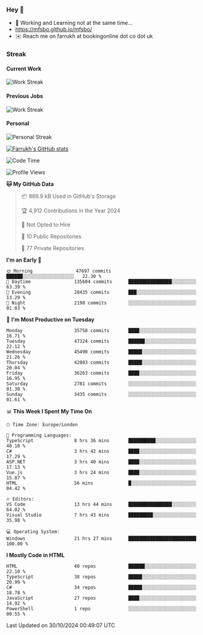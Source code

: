 ### Hey 👋

- 🏃 Working and Learning not at the same time...
- https://mfsbo.github.io/mfsbo/
- ✉️ Reach me on farrukh at bookingonline dot co dot uk

### Streak
#### Current Work
![Work Streak](https://streak-stats.demolab.com/?user=mfsbo)
#### Previous Jobs
![Work Streak](https://streak-stats.demolab.com/?user=farrukhcw)
#### Personal
![Personal Streak](https://streak-stats.demolab.com/?user=farrukhsubhani)

[![Farrukh's GitHub stats](https://github-readme-stats.vercel.app/api?username=mfsbo&hide=stars&count_private=true)](https://github.com/mfsbo/)

<!--START_SECTION:waka-->
![Code Time](http://img.shields.io/badge/Code%20Time-860%20hrs%203%20mins-blue)

![Profile Views](http://img.shields.io/badge/Profile%20Views-0-blue)

**🐱 My GitHub Data** 

> 📦 886.9 kB Used in GitHub's Storage 
 > 
> 🏆 4,912 Contributions in the Year 2024
 > 
> 🚫 Not Opted to Hire
 > 
> 📜 10 Public Repositories 
 > 
> 🔑 77 Private Repositories 
 > 
**I'm an Early 🐤** 

```text
🌞 Morning                47697 commits       ██████░░░░░░░░░░░░░░░░░░░   22.30 % 
🌆 Daytime                135604 commits      ████████████████░░░░░░░░░   63.39 % 
🌃 Evening                28435 commits       ███░░░░░░░░░░░░░░░░░░░░░░   13.29 % 
🌙 Night                  2198 commits        ░░░░░░░░░░░░░░░░░░░░░░░░░   01.03 % 
```
📅 **I'm Most Productive on Tuesday** 

```text
Monday                   35758 commits       ████░░░░░░░░░░░░░░░░░░░░░   16.71 % 
Tuesday                  47324 commits       ██████░░░░░░░░░░░░░░░░░░░   22.12 % 
Wednesday                45490 commits       █████░░░░░░░░░░░░░░░░░░░░   21.26 % 
Thursday                 42883 commits       █████░░░░░░░░░░░░░░░░░░░░   20.04 % 
Friday                   36263 commits       ████░░░░░░░░░░░░░░░░░░░░░   16.95 % 
Saturday                 2781 commits        ░░░░░░░░░░░░░░░░░░░░░░░░░   01.30 % 
Sunday                   3435 commits        ░░░░░░░░░░░░░░░░░░░░░░░░░   01.61 % 
```


📊 **This Week I Spent My Time On** 

```text
🕑︎ Time Zone: Europe/London

💬 Programming Languages: 
TypeScript               8 hrs 36 mins       ██████████░░░░░░░░░░░░░░░   40.10 % 
C#                       3 hrs 42 mins       ████░░░░░░░░░░░░░░░░░░░░░   17.29 % 
ASP.NET                  3 hrs 40 mins       ████░░░░░░░░░░░░░░░░░░░░░   17.13 % 
Vue.js                   3 hrs 24 mins       ████░░░░░░░░░░░░░░░░░░░░░   15.87 % 
HTML                     56 mins             █░░░░░░░░░░░░░░░░░░░░░░░░   04.42 % 

🔥 Editors: 
VS Code                  13 hrs 44 mins      ████████████████░░░░░░░░░   64.02 % 
Visual Studio            7 hrs 43 mins       █████████░░░░░░░░░░░░░░░░   35.98 % 

💻 Operating System: 
Windows                  21 hrs 27 mins      █████████████████████████   100.00 % 
```

**I Mostly Code in HTML** 

```text
HTML                     40 repos            ██████░░░░░░░░░░░░░░░░░░░   22.10 % 
TypeScript               38 repos            █████░░░░░░░░░░░░░░░░░░░░   20.99 % 
C#                       34 repos            █████░░░░░░░░░░░░░░░░░░░░   18.78 % 
JavaScript               27 repos            ████░░░░░░░░░░░░░░░░░░░░░   14.92 % 
PowerShell               1 repo              ░░░░░░░░░░░░░░░░░░░░░░░░░   00.55 % 
```




 Last Updated on 30/10/2024 00:49:07 UTC
<!--END_SECTION:waka-->
<!--
**mfsbo/mfsbo** is a ✨ _special_ ✨ repository because its `README.md` (this file) appears on your GitHub profile.

Here are some ideas to get you started:

- 🔭 I’m currently working on ...
- 🌱 I’m currently learning ...
- 👯 I’m looking to collaborate on ...
- 🤔 I’m looking for help with ...
- 💬 Ask me about ...
- 📫 How to reach me: ...
- 😄 Pronouns: ...
- ⚡ Fun fact: ...
-->

